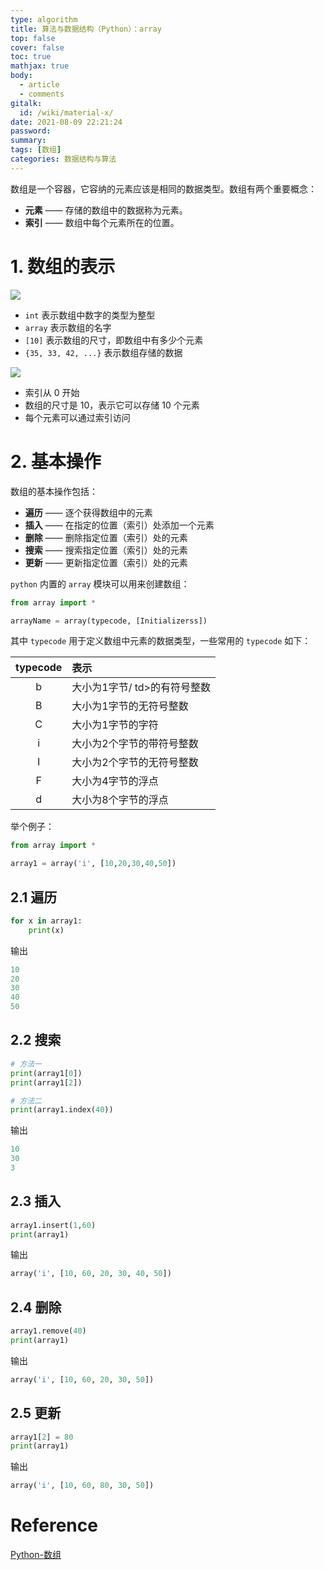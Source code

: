 ```yaml
---
type: algorithm
title: 算法与数据结构（Python）：array
top: false
cover: false
toc: true
mathjax: true
body:
  - article
  - comments
gitalk:
  id: /wiki/material-x/
date: 2021-08-09 22:21:24
password:
summary:
tags: [数组]
categories: 数据结构与算法
---
```


数组是一个容器，它容纳的元素应该是相同的数据类型。数组有两个重要概念：

- **元素** —— 存储的数组中的数据称为元素。
- **索引** —— 数组中每个元素所在的位置。

<!--more-->

# 1. 数组的表示

![](https://codingdict.com/static/assets/tutorials/python/ds/array_declaration.jpg)

- `int`  表示数组中数字的类型为整型
- `array` 表示数组的名字
- `[10]` 表示数组的尺寸，即数组中有多少个元素
- `{35, 33, 42, ...}` 表示数组存储的数据

![](https://codingdict.com/static/assets/tutorials/python/ds/array_representation.jpg)

- 索引从 0 开始
- 数组的尺寸是 10，表示它可以存储 10 个元素
- 每个元素可以通过索引访问

# 2. 基本操作

数组的基本操作包括：

- **遍历** —— 逐个获得数组中的元素
- **插入** —— 在指定的位置（索引）处添加一个元素
- **删除** —— 删除指定位置（索引）处的元素
- **搜索** —— 搜索指定位置（索引）处的元素
- **更新** —— 更新指定位置（索引）处的元素

`python` 内置的 `array` 模块可以用来创建数组：

```python
from array import *

arrayName = array(typecode, [Initializerss])
```

其中 `typecode` 用于定义数组中元素的数据类型，一些常用的 `typecode` 如下：

| typecode | 表示                         |
| :------: | :--------------------------- |
|    b     | 大小为1字节/ td>的有符号整数 |
|    B     | 大小为1字节的无符号整数      |
|    C     | 大小为1字节的字符            |
|    i     | 大小为2个字节的带符号整数    |
|    I     | 大小为2个字节的无符号整数    |
|    F     | 大小为4字节的浮点            |
|    d     | 大小为8个字节的浮点          |

举个例子：

```python
from array import *

array1 = array('i', [10,20,30,40,50])
```

##  2.1 遍历

```python
for x in array1:
    print(x)
```

输出

```python
10
20
30
40
50
```

## 2.2 搜索

```python
# 方法一
print(array1[0])
print(array1[2])

# 方法二
print(array1.index(40))
```

输出

```python
10
30
3
```

## 2.3 插入

```python
array1.insert(1,60)
print(array1)
```

输出

```python
array('i', [10, 60, 20, 30, 40, 50])
```

## 2.4 删除

```python
array1.remove(40)
print(array1)
```

输出

```python
array('i', [10, 60, 20, 30, 50])
```

## 2.5 更新

```python
array1[2] = 80
print(array1)
```

输出

```python
array('i', [10, 60, 80, 30, 50])
```

# Reference

[Python-数组](https://codingdict.com/article/4830)
